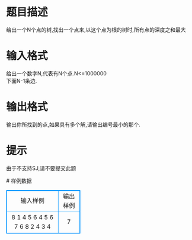# 

 
 # 题目描述 
<p>
给出一个N个点的树,找出一个点来,以这个点为根的树时,所有点的深度之和最大</p> 

 
 # 输入格式 
<p>
给出一个数字N,代表有N个点.N<=1000000<br>下面N-1条边.</p> 

 
 # 输出格式 
<p>
输出你所找到的点,如果具有多个解,请输出编号最小的那个.</p> 

 
 # 提示 
<p>
由于不支持SJ,请不要提交此题</p> 
# 样例数据
<style>
        table,table tr th, table tr td { border:1px solid #0094ff; }
        table { width: 200px; min-height: 25px; line-height: 25px; text-align: center; border-collapse: collapse;}   
    </style>
<table>
	<tr>
		<td>输入样例</td>
		<td>输出样例</td>
	</tr>
<tr><td>8
1 4
5 6
4 5
6 7
6 8
2 4
3 4</td><td>
7</td></tr></table>
